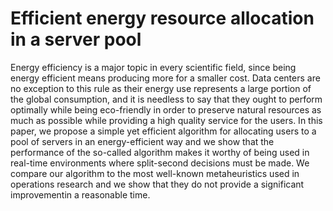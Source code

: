 # Efficient energy resource allocation in a server pool
Energy efficiency is a major topic in every scientific field, since being energy efficient means producing more for a smaller cost. Data centers are no exception to this rule as their energy use represents a large portion of the global consumption, and it is needless to say that they ought to perform optimally while being eco-friendly in order to preserve natural resources as much as possible while providing a high quality service for the users. In this paper, we propose a simple yet efficient algorithm
for allocating users to a pool of servers in an energy-efficient way and we show that the performance of the so-called algorithm makes it worthy of being used in real-time environments where split-second decisions must be made. We compare our algorithm to the most well-known metaheuristics used in operations research and we show that they do not provide a significant improvementin a reasonable time.
